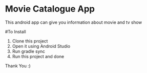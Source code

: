 # Movie Catalogue App
This android app can give you information about movie and tv show

#To Install
1. Clone this project
2. Open it using Android Studio
3. Run gradle sync
4. Run this project and done

Thank You :)

